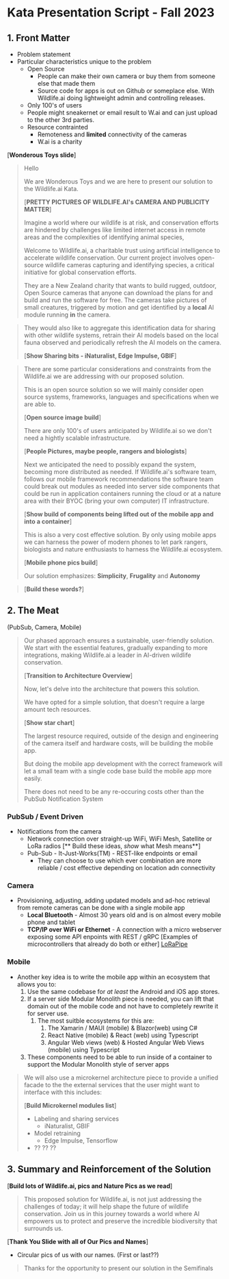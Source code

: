 # Kata Presentation Script - Fall 2023

## 1. Front Matter
- Problem statement
- Particular characteristics unique to the problem
  - Open Source
    - People can make their own camera or buy them from someone else that made them
    - Source code for apps is out on Github or someplace else. With Wildlife.ai doing lightweight admin and controlling releases.
  - Only 100's of users
  - People might sneakernet or email result to W.ai and can just upload to the other 3rd parties.
  - Resource contrainted
    -  Remoteness and **limited** connectivity of the cameras
    -  W.ai is a charity

[**Wonderous Toys slide**]
>
> Hello
>
> We are Wonderous Toys and we are here to present our solution to the Wildlife.ai Kata.
>
> [**PRETTY PICTURES OF WILDLIFE.AI's CAMERA AND PUBLICITY MATTER**]
>
> Imagine a world where our wildlife is at risk, and conservation efforts are hindered by challenges like limited internet access in remote areas and the complexities of identifying animal species,
>
>Welcome to Wildlife.ai, a charitable trust using artificial intelligence to accelerate wildlife conservation. Our current project involves open-source wildlife cameras capturing and identifying species, a critical initiative for global conservation efforts.
>
> They are a New Zealand charity that wants to build rugged, outdoor, Open Source cameras that anyone can download the plans for and build and run the software for free. The cameras take pictures of small creatures, triggered by motion and get identified by a **local** AI module running **in** the camera.
>

> They would also like to aggregate this identification data for sharing with other wildlife systems, retrain their AI models based on the local fauna observed and periodically refresh the AI models on the camera.
>
>[**Show Sharing bits - iNaturalist, Edge Impulse, GBIF**]
>

>
> There are some particular considerations and constraints from the Wildlife.ai we are addressing with our proposed solution.
>
> This is an open source solution so we will mainly consider open source systems, frameworks, languages and specifications when we are able to.
>
> [**Open source image build**]
>
> There are only 100's of users anticipated by Wildlife.ai so we don't need a hightly scalable infrastructure.
>
> [**People Pictures, maybe people, rangers and biologists**]
>
> Next we anticipated the need to possibly expand the system, becoming more distributed as needed.
>If Wildlife.ai's software team, follows our mobile framework recommendations the software team could break out modules as needed into server side components that could be run in application containers running the cloud or at a nature area with their BYOC (bring your own computer) IT infrastructure.
>
>[**Show build of components being lifted out of the mobile app and into a container**]
>
> This is also a very cost effective solution. By only using mobile apps we can harness the power of modern phones to let park rangers, biologists and nature enthusiasts to harness the Wildlife.ai ecosystem.
>
> [**Mobile phone pics build**]
>
>Our solution emphasizes: **Simplicity**, **Frugality** and **Autonomy**

>[**Build these words?**]

## 2. The Meat
(PubSub, Camera, Mobile)
>Our phased approach ensures a sustainable, user-friendly solution. We start with the essential features, gradually expanding to more integrations, making Wildlife.ai a leader in AI-driven wildlife conservation.
>
>[**Transition to Architecture Overview**]
>
>Now, let's delve into the architecture that powers this solution.
>
> We have opted for a simple solution, that doesn't require a large amount tech resources.
>
> [**Show star chart**]
>
> The largest resource required, outside of the design and engineering of the camera itself and hardware costs, will be building the mobile app.
>
> But doing the mobile app development with the correct framework will let a small team with a single code base build the mobile app more easily.
>
> There does not need to be any re-occuring costs other than the PubSub Notification System

### PubSub / Event Driven
- Notifications from the camera
  - Network connection over straight-up WiFi, WiFi Mesh, Satellite or LoRa radios
  [** Build these ideas, *show* what Mesh means**]
  - Pub-Sub - It-Just-Works(TM) - REST-like endpoints or email
    - They can choose to use which ever combination are more reliable / cost effective depending on location adn connectivity

### Camera
- Provisioning, adjusting, adding updated models and ad-hoc retrieval from remote cameras can be done with a single mobile app
  - **Local Bluetooth** - Almost 30 years old and is on almost every mobile phone and tablet
  - **TCP/IP over WiFi or Ethernet** - A connection with a micro webserver exposing some API enpoints with REST / gRPC [Examples of microcontrollers that already do both or either]  [LoRaPipe](https://github.com/jgoerzen/lorapipe/blob/master/doc/lorapipe.1.md)

### Mobile
- Another key idea is to write the mobile app within an ecosystem that allows you to:
  1. Use the same codebase for *at least* the Android and iOS app stores.
  2. If a server side Modular Monolith piece is needed, you can lift that domain out of the mobile code and not have to completely rewrite it for server use.
     1. The most suitble ecosystems for this are:
        1. The Xamarin / MAUI (mobile) & Blazor(web) using C#
        2. React Native (mobile) & React (web) using Typescript
        3.  Angular Web views (web) & Hosted Angular Web Views (mobile) using Typescript
    1.  These components need to be able to run inside of a container to support the Modular Monolith style of server apps

>We will also use a microkernel architecture piece to provide a unified facade to the the external services that the user might want to interface with this includes:
>
> [**Build Microkernel modules list**]
>
> - Labeling and sharing services
>   - iNaturalist, GBIF
> - Model retraining
>   - Edge Impulse, Tensorflow
>- ?? ?? ??

## 3. Summary and Reinforcement of the Solution
[**Build lots of Wildlife.ai, pics and Nature Pics as we read**]
>
>This proposed solution for Wildlife.ai, is not just addressing the challenges of today; it will help  shape the future of wildlife conservation. Join us in this journey towards a world where AI empowers us to protect and preserve the incredible biodiversity that surrounds us.

[**Thank You Slide with all of Our Pics and Names**]

- Circular pics of us with our names. (First or last??)
> Thanks for the opportunity to present our solution in the Semifinals